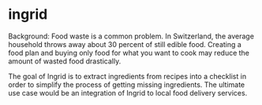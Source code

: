 # ingrid

Background: Food waste is a common problem. In Switzerland, the average household throws away about 30 percent of still edible food. Creating a food plan and buying only food for what you want to cook may reduce the amount of wasted food drastically.  

The goal of Ingrid is to extract ingredients from recipes into a checklist in order to simplify the process of getting missing ingredients. The ultimate use case would be an integration of Ingrid to local food delivery services.
